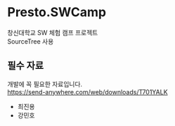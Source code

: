 # Presto.SWCamp
창신대학교 SW 체험 캠프 프로젝트  
SourceTree 사용 

## 필수 자료
개발에 꼭 필요한 자료입니다.  
https://send-anywhere.com/web/downloads/T701YALK

* 최진용
* 강민호

